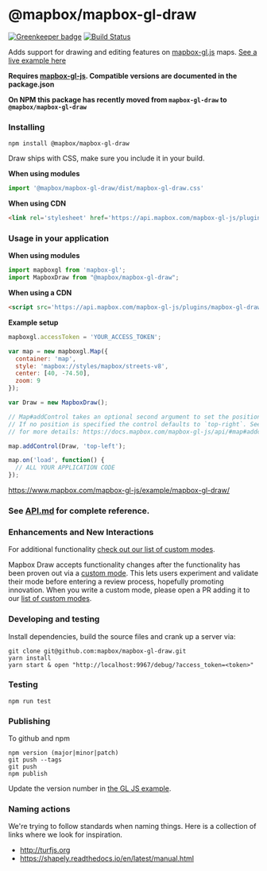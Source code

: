 # @mapbox/mapbox-gl-draw

[![Greenkeeper badge](https://badges.greenkeeper.io/mapbox/mapbox-gl-draw.svg)](https://greenkeeper.io/) [![Build Status](https://travis-ci.org/mapbox/mapbox-gl-draw.svg?branch=main)](https://travis-ci.org/mapbox/mapbox-gl-draw)

Adds support for drawing and editing features on [mapbox-gl.js](https://www.mapbox.com/mapbox-gl-js/) maps. [See a live example here](https://www.mapbox.com/mapbox-gl-js/example/mapbox-gl-draw/)

**Requires [mapbox-gl-js](https://github.com/mapbox/mapbox-gl-js). Compatible versions are documented in the package.json**

**On NPM this package has recently moved from `mapbox-gl-draw` to `@mapbox/mapbox-gl-draw`**

### Installing

```
npm install @mapbox/mapbox-gl-draw
```

Draw ships with CSS, make sure you include it in your build.

**When using modules**
 ```js
import '@mapbox/mapbox-gl-draw/dist/mapbox-gl-draw.css'
 ```

**When using CDN**
```html
<link rel='stylesheet' href='https://api.mapbox.com/mapbox-gl-js/plugins/mapbox-gl-draw/v1.2.0/mapbox-gl-draw.css' type='text/css' />
```

### Usage in your application

**When using modules**

```js
import mapboxgl from 'mapbox-gl';
import MapboxDraw from "@mapbox/mapbox-gl-draw";
```

**When using a CDN**

```html
<script src='https://api.mapbox.com/mapbox-gl-js/plugins/mapbox-gl-draw/v1.2.0/mapbox-gl-draw.js'></script>
```

**Example setup**

```js
mapboxgl.accessToken = 'YOUR_ACCESS_TOKEN';

var map = new mapboxgl.Map({
  container: 'map',
  style: 'mapbox://styles/mapbox/streets-v8',
  center: [40, -74.50],
  zoom: 9
});

var Draw = new MapboxDraw();

// Map#addControl takes an optional second argument to set the position of the control.
// If no position is specified the control defaults to `top-right`. See the docs 
// for more details: https://docs.mapbox.com/mapbox-gl-js/api/#map#addcontrol

map.addControl(Draw, 'top-left');

map.on('load', function() {
  // ALL YOUR APPLICATION CODE
});
```

https://www.mapbox.com/mapbox-gl-js/example/mapbox-gl-draw/

### See [API.md](/docs/API.md) for complete reference.

### Enhancements and New Interactions

For additional functionality [check out our list of custom modes](https://github.com/mapbox/mapbox-gl-draw/blob/main/docs/MODES.md#available-custom-modes).

Mapbox Draw accepts functionality changes after the functionality has been proven out via a [custom mode](https://github.com/mapbox/mapbox-gl-draw/blob/main/docs/MODES.md#creating-modes-for-mapbox-draw). This lets users experiment and validate their mode before entering a review process, hopefully promoting innovation. When you write a custom mode, please open a PR adding it to our [list of custom modes](https://github.com/mapbox/mapbox-gl-draw/blob/main/docs/MODES.md#available-custom-modes).

### Developing and testing

Install dependencies, build the source files and crank up a server via:

```
git clone git@github.com:mapbox/mapbox-gl-draw.git
yarn install
yarn start & open "http://localhost:9967/debug/?access_token=<token>"
```

### Testing

```
npm run test
```

### Publishing

To github and npm

```
npm version (major|minor|patch)
git push --tags
git push
npm publish
```

Update the version number in [the GL JS example](https://github.com/mapbox/mapbox-gl-js/blob/publisher-production/docs/pages/example/mapbox-gl-draw.html).

### Naming actions

We're trying to follow standards when naming things. Here is a collection of links where we look for inspiration.

- http://turfjs.org
- https://shapely.readthedocs.io/en/latest/manual.html
